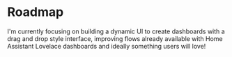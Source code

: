 # Roadmap
I'm currently focusing on building a dynamic UI to create dashboards with a drag and drop style interface, improving flows already available with Home Assistant Lovelace dashboards and ideally something users will love!
